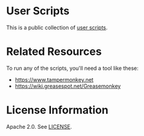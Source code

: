# User Scripts

This is a public collection of [user scripts](https://en.wikipedia.org/wiki/Userscript).

# Related Resources

To run any of the scripts, you'll need a tool like these:

- https://www.tampermonkey.net
- https://wiki.greasespot.net/Greasemonkey

# License Information

Apache 2.0. See [LICENSE](./LICENSE).
